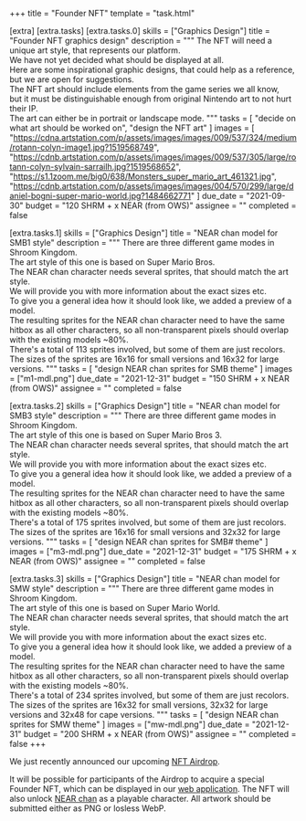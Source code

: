 +++
title = "Founder NFT"
template = "task.html"

[extra]
[extra.tasks]
[extra.tasks.0]
skills = ["Graphics Design"]
title = "Founder NFT graphics design"
description = """
The NFT will need a unique art style, that represents our platform. \
We have not yet decided what should be displayed at all. \
Here are some inspirational graphic designs, that could help as a reference, \
but we are open for suggestions. \
The NFT art should include elements from the game series we all know, \
but it must be distinguishable enough from original Nintendo art to not hurt their IP. \
The art can either be in portrait or landscape mode.
"""
tasks = [
  "decide on what art should be worked on",
  "design the NFT art"
]
images = [
  "https://cdna.artstation.com/p/assets/images/images/009/537/324/medium/rotann-colyn-image1.jpg?1519568749",
  "https://cdnb.artstation.com/p/assets/images/images/009/537/305/large/rotann-colyn-sylvain-sarrailh.jpg?1519568652",
  "https://s1.1zoom.me/big0/638/Monsters_super_mario_art_461321.jpg",
  "https://cdnb.artstation.com/p/assets/images/images/004/570/299/large/daniel-bogni-super-mario-world.jpg?1484662771"
]
due_date = "2021-09-30"
budget = "120 SHRM + x NEAR (from OWS)"
assignee = ""
completed = false

[extra.tasks.1]
skills = ["Graphics Design"]
title = "NEAR chan model for SMB1 style"
description = """
There are three different game modes in Shroom Kingdom. \
The art style of this one is based on Super Mario Bros. \
The NEAR chan character needs several sprites, that should match the art style. \
We will provide you with more information about the exact sizes etc. \
To give you a general idea how it should look like, we added a preview of a model. \
The resulting sprites for the NEAR chan character need to have the same \
hitbox as all other characters, so all non-transparent pixels should overlap with the existing models ~80%. \
There's a total of 113 sprites involved, but some of them are just recolors. \
The sizes of the sprites are 16x16 for small versions and 16x32 for large versions.
"""
tasks = [
  "design NEAR chan sprites for SMB theme"
]
images = ["m1-mdl.png"]
due_date = "2021-12-31"
budget = "150 SHRM + x NEAR (from OWS)"
assignee = ""
completed = false

[extra.tasks.2]
skills = ["Graphics Design"]
title = "NEAR chan model for SMB3 style"
description = """
There are three different game modes in Shroom Kingdom. \
The art style of this one is based on Super Mario Bros 3. \
The NEAR chan character needs several sprites, that should match the art style. \
We will provide you with more information about the exact sizes etc. \
To give you a general idea how it should look like, we added a preview of a model. \
The resulting sprites for the NEAR chan character need to have the same \
hitbox as all other characters, so all non-transparent pixels should overlap with the existing models ~80%. \
There's a total of 175 sprites involved, but some of them are just recolors. \
The sizes of the sprites are 16x16 for small versions and 32x32 for large versions.
"""
tasks = [
  "design NEAR chan sprites for SMB# theme"
]
images = ["m3-mdl.png"]
due_date = "2021-12-31"
budget = "175 SHRM + x NEAR (from OWS)"
assignee = ""
completed = false

[extra.tasks.3]
skills = ["Graphics Design"]
title = "NEAR chan model for SMW style"
description = """
There are three different game modes in Shroom Kingdom. \
The art style of this one is based on Super Mario World. \
The NEAR chan character needs several sprites, that should match the art style. \
We will provide you with more information about the exact sizes etc. \
To give you a general idea how it should look like, we added a preview of a model. \
The resulting sprites for the NEAR chan character need to have the same \
hitbox as all other characters, so all non-transparent pixels should overlap with the existing models ~80%. \
There's a total of 234 sprites involved, but some of them are just recolors. \
The sizes of the sprites are 16x32 for small versions, 32x32 for large versions and 32x48 for cape versions.
"""
tasks = [
  "design NEAR chan sprites for SMW theme"
]
images = ["mw-mdl.png"]
due_date = "2021-12-31"
budget = "200 SHRM + x NEAR (from OWS)"
assignee = ""
completed = false
+++

We just recently announced our upcoming [NFT Airdrop](@/blog/2021-09-06-nft-airdrop.md).

It will be possible for participants of the Airdrop to acquire a special Founder NFT,
which can be displayed in our [web application](https://app.shroomkingdom.net/).
The NFT will also unlock [NEAR chan](https://near-chan.github.io/) as a playable character.
All artwork should be submitted either as PNG or losless WebP.
